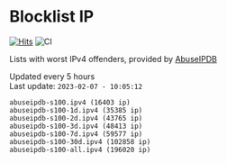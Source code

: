 # Blocklist IP

[![Hits](https://hits.seeyoufarm.com/api/count/incr/badge.svg?url=https%3A%2F%2Fgithub.com%2Fborestad%2Fblocklist-ip%2F&count_bg=%2379C83D&title_bg=%23555555&icon=&icon_color=%23E7E7E7&title=hits&edge_flat=false)](https://hits.seeyoufarm.com)  ![CI](https://img.shields.io/github/workflow/status/borestad/blocklist-ip/CI?style=flat-square)

Lists with worst IPv4 offenders, provided by [AbuseIPDB](https://www.abuseipdb.com/)

<!-- FOOTER-PLACEHOLDER -->
Updated every 5 hours<br>
Last update: `2023-02-07 - 10:05:12`
```
abuseipdb-s100.ipv4 (16403 ip)
abuseipdb-s100-1d.ipv4 (35385 ip)
abuseipdb-s100-2d.ipv4 (43765 ip)
abuseipdb-s100-3d.ipv4 (48413 ip)
abuseipdb-s100-7d.ipv4 (59577 ip)
abuseipdb-s100-30d.ipv4 (102858 ip)
abuseipdb-s100-all.ipv4 (196020 ip)
```
